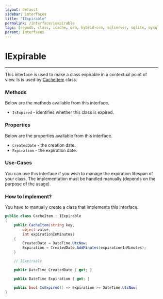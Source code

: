 ```yaml
---
layout: default
sidebar: interfaces
title: "IExpirable"
permalink: /interface/iexpirable
tags: [repodb, class, icache, orm, hybrid-orm, sqlserver, sqlite, mysql, postgresql]
parent: Interfaces
---
```


# IExpirable

---

This interface is used to make a class expirable in a contextual point of view. Is is used by [CacheItem](/class/cacheitem) class.

### Methods

Below are the methods available from this interface.

- `IsExpired` - identifies whether this class is expired.

### Properties

Below are the properties available from this interface.

- `CreatedDate` - the creation date.
- `Expiration` - the expiration date.

### Use-Cases

You can use this interface if you wish to manage the expiration lifespan of your class. The implementation must be handled manually (depends on the purpose of the usage).

### How to Implement?

You have to manually create a class that implements this interface.

```csharp
public class CacheItem : IExpirable
{
    public CacheItem(string key,
        object value,
        int expirationInMinutes)
    {
        CreatedDate = DateTime.UtcNow;
        Expiration = CreatedDate.AddMinutes(expirationInMinutes);
    }

    // IExpirable

    public DateTime CreatedDate { get; }

    public DateTime Expiration { get; }

    public bool IsExpired() => Expiration >= DateTime.UtcNow;
}
```